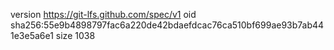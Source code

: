 version https://git-lfs.github.com/spec/v1
oid sha256:55e9b4898797fac6a220de42bdaefdcac76ca510bf699ae93b7ab441e3e5a6e1
size 1038
